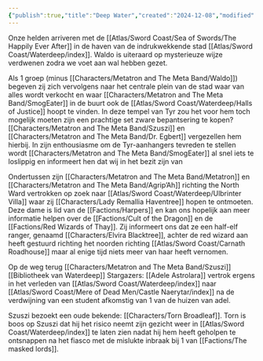 ```yaml
---
{"publish":true,"title":"Deep Water","created":"2024-12-08","modified":"2025-07-22T21:06:13.789+02:00","published":"2024-12-08","cssclasses":""}
---
```



Onze helden arriveren met de [[Atlas/Sword Coast/Sea of Swords/The Happily Ever After]] in de haven van de indrukwekkende stad [[Atlas/Sword Coast/Waterdeep/index]]. Waldo is uiteraard op mysterieuze wijze verdwenen zodra we voet aan wal hebben gezet. 

Als 1 groep (minus [[Characters/Metatron and The Meta Band/Waldo]]) begeven zij zich vervolgens naar het centrale plein van de stad waar van alles wordt verkocht en waar [[Characters/Metatron and The Meta Band/SmogEater]] in de buurt ook de [[Atlas/Sword Coast/Waterdeep/Halls of Justice]] hoopt te vinden. In deze tempel van Tyr zou het voor hem toch mogelijk moeten zijn een prachtige set zware bepantsering te kopen? [[Characters/Metatron and The Meta Band/Szuszi]] en [[Characters/Metatron and The Meta Band/Dr. Egbert]] vergezellen hem hierbij. In zijn enthousiasme om de Tyr-aanhangers tevreden te stellen wordt [[Characters/Metatron and The Meta Band/SmogEater]] al snel iets te loslippig en informeert hen dat wij in het bezit zijn van 

Ondertussen zijn [[Characters/Metatron and The Meta Band/Metatron]] en [[Characters/Metatron and The Meta Band/Agrip’Ah]] richting the North Ward vertrokken op zoek naar [[Atlas/Sword Coast/Waterdeep/Ulbrinter Villa]] waar zij [[Characters/Lady Remallia Haventree]] hopen te ontmoeten. Deze dame is lid van de [[Factions/Harpers]] en kan ons hopelijk aan meer informatie helpen over de [[Factions/Cult of the Dragon]] en de [[Factions/Red Wizards of Thay]]. Zij informeert ons dat ze een half-elf ranger, genaamd [[Characters/Elvira Blacktree]], achter de red wizard aan heeft gestuurd richting het noorden richting [[Atlas/Sword Coast/Carnath Roadhouse]] maar al enige tijd niets meer van haar heeft vernomen. 

Op de weg terug 
[[Characters/Metatron and The Meta Band/Szuszi]]
[[Bibliotheek van Waterdeep]] 
Stargazers: [[Adele Astrolara]] vertrok ergens in het verleden van [[Atlas/Sword Coast/Waterdeep/index]] naar [[Atlas/Sword Coast/Mere of Dead Men/Castle Naerytar/index]] na de verdwijning van een student afkomstig van 1 van de huizen van adel. 

Szuszi bezoekt een oude bekende: [[Characters/Torn Broadleaf]]. Torn is boos op Szuszi dat hij het risico neemt zijn gezicht weer in [[Atlas/Sword Coast/Waterdeep/index]] te laten zien nadat hij hem heeft geholpen te ontsnappen na het fiasco met de mislukte inbraak bij 1 van [[Factions/The masked lords]].
